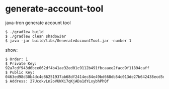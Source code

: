 # generate-account-tool

java-tron generate account tool

```shell
$ ./gradlew build
$ ./gradlew clean shadowJar
$ java -jar build/libs/GenerateAccountTool.jar -number 1
```

show:

```shell
$ Order: 1
$ Private Key: 92a7cdf943d6bce062df4b41ae32ed01c9112b491fbcaaee2facd9f11894caff
$ Public Key: 0463ed98d30b4dc4e86251937ab68df2414ec84e49bd668db54c013de27b642438ecd5d22563dbdaf4656e967cdb6223a33e923dce12dcc7d2ecb9b56cd07a39c1
$ Address: 27UcokvLn2oVUWXi7qKjADa1dYLxybhPhQf
```
